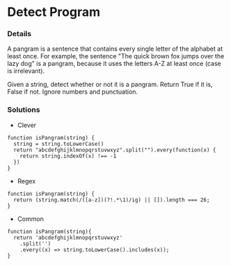 # Detect Program

### Details

A pangram is a sentence that contains every single letter of the alphabet at least once. For example, the sentence "The quick brown fox jumps over the lazy dog" is a pangram, because it uses the letters A-Z at least once (case is irrelevant).

Given a string, detect whether or not it is a pangram. Return True if it is, False if not. Ignore numbers and punctuation.


### Solutions

* Clever

```
function isPangram(string) {
  string = string.toLowerCase()
  return "abcdefghijklmnopqrstuvwxyz".split("").every(function(x) {
    return string.indexOf(x) !== -1
  })
}
```

* Regex

```
function isPangram(string) {
  return (string.match(/([a-z])(?!.*\1)/ig) || []).length === 26;
}
```

* Common

```
function isPangram(string){
  return 'abcdefghijklmnopqrstuvwxyz'
    .split('')
    .every((x) => string.toLowerCase().includes(x));
}
```
